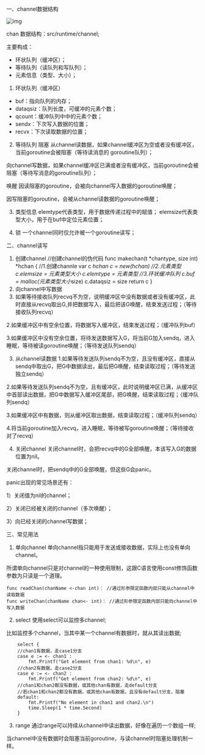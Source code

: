 一、channel数据结构

![img](https://gitee.com/vikieq/my_pic/raw/master/uPic/2021/10/20/watermark,type_ZmFuZ3poZW5naGVpdGk,shadow_10,text_aHR0cHM6Ly9ibG9nLmNzZG4ubmV0L3dlaXhpbl8zNTY1NTY2MQ==,size_16,color_FFFFFF,t_70.png)

chan 数据结构：src/runtime/channel;

主要构成：

- 环状队列（缓冲区）；
- 等待队列（读队列和写队列）；
- 元素信息（类型、大小）；

1. 环状队列（缓冲区）

- buf：指向队列的内存；
- dataqsiz：队列长度，可缓冲的元素个数；
- qcount：缓冲队列中中的元素个数；
- sendx：下次写入数据的位置；
- recvx：下次读取数据的位置；

2. 等待队列
阻塞
从channel读数据，如果channel缓冲区为空或者没有缓冲区，当前goroutine会被阻塞（等待读消息的 goroutine队列）；

向channel写数据，如果channel缓冲区已满或者没有缓冲区，当前goroutine会被阻塞（等待写消息的goroutine队列）；

唤醒
因读阻塞的goroutine，会被向channel写入数据的goroutine唤醒；

因写阻塞的goroutine，会被从channel读数据的goroutine唤醒；



3. 类型信息
elemtype代表类型，用于数据传递过程中的赋值；
elemsize代表类型大小，用于在buf中定位元素位置；

4. 锁
一个channel同时仅允许被一个goroutine读写；

二、channel读写
1. 创建channel
    //创建channel的伪代码
    func makechan(t *chantype, size int) *hchan {
        //1.创建channle
        var c *hchan
        c = new(hchan)
        //2.元素类型
        c.elemsize = 元素类型大小
        c.elemtype = 元素类型
        //3.环状缓冲队列
        c.buf = malloc(元素类型大小*size)
        c.dataqsiz = size
        return c
    }
2. 向channel中写数据
1. 如果等待接收队列recvq不为空，说明缓冲区中没有数据或者没有缓冲区，此时直接从recvq取出G,并把数据写入，最后把该G唤醒，结束发送过程；（等待接收队列recvq）

2.如果缓冲区中有空余位置，将数据写入缓冲区，结束发送过程；（缓冲队列buf）

3.如果缓冲区中没有空余位置，将待发送数据写入G，将当前G加入sendq，进入睡眠，等待被读goroutine唤醒；（等待发送队列sendq）



3. 从channel读数据
1.如果等待发送队列sendq不为空，且没有缓冲区，直接从sendq中取出G，把G中数据读出，最后把G唤醒，结束读取过程；（等待发送独立sendq）

2.如果等待发送队列sendq不为空，且有缓冲区，此时说明缓冲区已满，从缓冲区中首部读出数据，把G中数据写入缓冲区尾部，把G唤醒，结束读取过程；（缓冲队列sendq）

3.如果缓冲区中有数据，则从缓冲区取出数据，结束读取过程；（缓冲队列sendq）

4.将当前goroutine加入recvq，进入睡眠，等待被写goroutine唤醒；（等待接收对了recvq）



4. 关闭channel
关闭channel时，会把recvq中的G全部唤醒，本该写入G的数据位置为nil。

关闭channel时，把sendq中的G全部唤醒，但这些G会panic。

panic出现的常见场景还有：

1）关闭值为nil的channel；
    
2）关闭已经被关闭的channel（多次唤醒）；
    
3）向已经关闭的channel写数据；

三、常见用法
1. 单向channel
单向channel指只能用于发送或接收数据，实际上也没有单向channel。

所谓单向channel只是对channel的一种使用限制，这跟C语言使用const修饰函数参数为只读是一个道理。

    func readChan(chanName <-chan int)： //通过形参限定函数内部只能从channel中读取数据
    func writeChan(chanName chan<- int)： //通过形参限定函数内部只能向channel中写入数据
2. select
使用select可以监控多channel;

比如监控多个channel，当其中某一个channel有数据时，就从其读出数据;

        select {
        //chan1有数据，走case1分支
        case e := <- chan1 :
            fmt.Printf("Get element from chan1: %d\n", e)
        //chan2有数据，走case2分支
        case e := <- chan2 :
            fmt.Printf("Get element from chan2: %d\n", e)
        //chan1和chan2都没有数据，或其他chan有数据，走default分支
        //若chan1和chan2都没有数据，或其他chan有数据，且没有default分支，阻塞
        default:
            fmt.Printf("No element in chan1 and chan2.\n")
            time.Sleep(1 * time.Second)
        }
3. range
通过range可以持续从channel中读出数据，好像在遍历一个数组一样;

当channel中没有数据时会阻塞当前goroutine，与读channel时阻塞处理机制一样。
